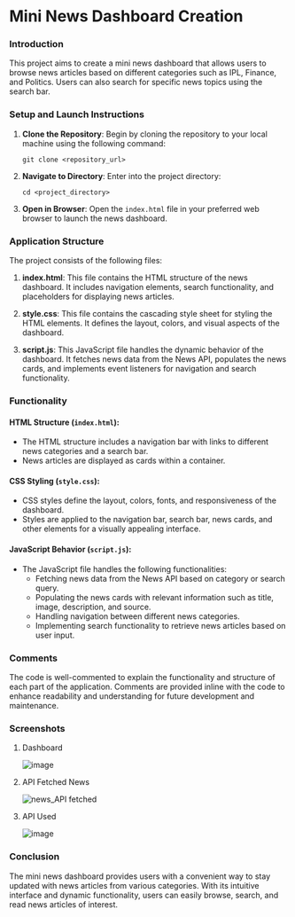 # Mini News Dashboard Creation

### Introduction
This project aims to create a mini news dashboard that allows users to browse news articles based on different categories such as IPL, Finance, and Politics. Users can also search for specific news topics using the search bar.

### Setup and Launch Instructions

1. **Clone the Repository**: Begin by cloning the repository to your local machine using the following command:
   ```
   git clone <repository_url>
   ```

2. **Navigate to Directory**: Enter into the project directory:
   ```
   cd <project_directory>
   ```

3. **Open in Browser**: Open the `index.html` file in your preferred web browser to launch the news dashboard.

### Application Structure

The project consists of the following files:

1. **index.html**: This file contains the HTML structure of the news dashboard. It includes navigation elements, search functionality, and placeholders for displaying news articles.

2. **style.css**: This file contains the cascading style sheet for styling the HTML elements. It defines the layout, colors, and visual aspects of the dashboard.

3. **script.js**: This JavaScript file handles the dynamic behavior of the dashboard. It fetches news data from the News API, populates the news cards, and implements event listeners for navigation and search functionality.

### Functionality

#### HTML Structure (`index.html`):
- The HTML structure includes a navigation bar with links to different news categories and a search bar.
- News articles are displayed as cards within a container.

#### CSS Styling (`style.css`):
- CSS styles define the layout, colors, fonts, and responsiveness of the dashboard.
- Styles are applied to the navigation bar, search bar, news cards, and other elements for a visually appealing interface.

#### JavaScript Behavior (`script.js`):
- The JavaScript file handles the following functionalities:
  - Fetching news data from the News API based on category or search query.
  - Populating the news cards with relevant information such as title, image, description, and source.
  - Handling navigation between different news categories.
  - Implementing search functionality to retrieve news articles based on user input.

### Comments

The code is well-commented to explain the functionality and structure of each part of the application. Comments are provided inline with the code to enhance readability and understanding for future development and maintenance.


### Screenshots

1. Dashboard

   ![image](https://github.com/gk-anonymous/Mini-News-Dashboard-Creation/assets/100946485/18356165-d3f5-4f6f-95f9-39516757c061)



2. API Fetched News

   ![news_API fetched](https://github.com/gk-anonymous/Mini-News-Dashboard-Creation/assets/100946485/2f412d22-8d38-4de8-8948-7c10afdd592d)

3. API Used

   ![image](https://github.com/gk-anonymous/Mini-News-Dashboard-Creation/assets/100946485/a881e1cb-85b7-4836-b947-e21cd9652a44)



### Conclusion

The mini news dashboard provides users with a convenient way to stay updated with news articles from various categories. With its intuitive interface and dynamic functionality, users can easily browse, search, and read news articles of interest.
